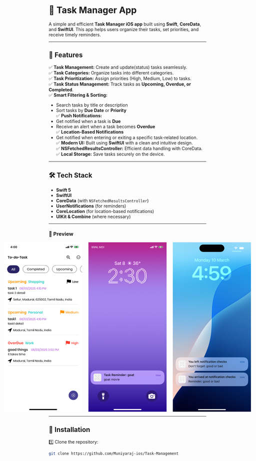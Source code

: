 # 📌 Task Manager App  

A simple and efficient **Task Manager iOS app** built using **Swift**, **CoreData**, and **SwiftUI**. This app helps users organize their tasks, set priorities, and receive timely reminders.

---

## 🚀 Features  

✅ **Task Management:** Create and update(status) tasks seamlessly.  
✅ **Task Categories:** Organize tasks into different categories.  
✅ **Task Prioritization:** Assign priorities (High, Medium, Low) to tasks.  
✅ **Task Status Management:** Track tasks as **Upcoming, Overdue, or Completed**.  
✅ **Smart Filtering & Sorting:**  
- Search tasks by title or description  
- Sort tasks by **Due Date** or **Priority**  
✅ **Push Notifications:**  
- Get notified when a task is **Due**  
- Receive an alert when a task becomes **Overdue**  
✅ **Location-Based Notifications**  
- Get notified when entering or exiting a specific task-related location.  
✅ **Modern UI:** Built using **SwiftUI** with a clean and intuitive design.  
✅ **NSFetchedResultsController:** Efficient data handling with CoreData.  
✅ **Local Storage:** Save tasks securely on the device.  

---

## 🛠 Tech Stack  

- **Swift 5**  
- **SwiftUI**  
- **CoreData** (with `NSFetchedResultsController`)  
- **UserNotifications** (for reminders)  
- **CoreLocation** (for location-based notifications)  
- **UIKit & Combine** (where necessary)  

---

### 📸 Preview  

<p align="center" style="display: flex; justify-content: center; gap: 20px;">
  <img src="https://raw.githubusercontent.com/Muniyaraj-ios/assets/main/tasks/task_list_page.png" alt="Preview 1" width="250">
  <img src="https://raw.githubusercontent.com/Muniyaraj-ios/assets/main/tasks/task_reminder.png" alt="Preview 2" width="250">
  <img src="https://raw.githubusercontent.com/Muniyaraj-ios/assets/main/tasks/location_based_notification.png" alt="Preview 3" width="250">
</p>

---

## 📲 Installation  

1️⃣ Clone the repository:  
```sh
git clone https://github.com/Muniyaraj-ios/Task-Management

